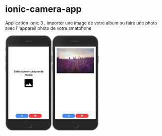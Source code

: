 # ionic-camera-app
Application ionic 3 , importer une image de votre album ou faire une photo avec l''appareil photo de votre smatphone

<div style="display:flex;align-items:center;">
  <img src="https://github.com/DDieudonne/ionic-camera-app/blob/master/localhost_8000_index.html(iPhone%206_7_8).png" width="30%">
  <img src="https://github.com/DDieudonne/ionic-camera-app/blob/master/localhost_8000_index.html(iPhone%206_7_8)%20(1).png" width="30%">
</div>
